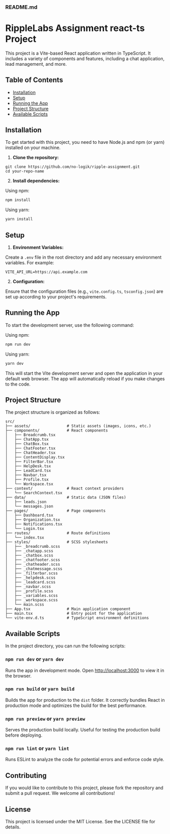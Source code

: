 ### README.md

# RippleLabs Assignment react-ts Project

This project is a Vite-based React application written in TypeScript. It includes a variety of components and features, including a chat application, lead management, and more.

## Table of Contents

- [Installation](#installation)
- [Setup](#setup)
- [Running the App](#running-the-app)
- [Project Structure](#project-structure)
- [Available Scripts](#available-scripts)

## Installation

To get started with this project, you need to have Node.js and npm (or yarn) installed on your machine.

1. **Clone the repository:**

  ```
  git clone https://github.com/no-logik/ripple-assignment.git
  cd your-repo-name
  ```

2. **Install dependencies:**

  Using npm:

  ```sh
  npm install
  ```

  Using yarn:

  ```sh
  yarn install
  ```

## Setup

1. **Environment Variables:**

  Create a `.env` file in the root directory and add any necessary environment variables. For example:

  ```env
  VITE_API_URL=https://api.example.com
  ```

2. **Configuration:**

  Ensure that the configuration files (e.g., `vite.config.ts`, `tsconfig.json`) are set up according to your project's requirements.

## Running the App

To start the development server, use the following command:

Using npm:

```sh
npm run dev
```

Using yarn:

```sh
yarn dev
```

This will start the Vite development server and open the application in your default web browser. The app will automatically reload if you make changes to the code.

## Project Structure

The project structure is organized as follows:

```
src/
├── assets/                # Static assets (images, icons, etc.)
├── components/            # React components
│   ├── Breadcrumb.tsx
│   ├── ChatApp.tsx
│   ├── ChatBox.tsx
│   ├── ChatFooter.tsx
│   ├── ChatHeader.tsx
│   ├── ContentDisplay.tsx
│   ├── FilterBar.tsx
│   ├── HelpDesk.tsx
│   ├── LeadCard.tsx
│   ├── Navbar.tsx
│   ├── Profile.tsx
│   └── Workspace.tsx
├── context/               # React context providers
│   └── SearchContext.tsx
├── data/                  # Static data (JSON files)
│   ├── leads.json
│   └── messages.json
├── pages/                 # Page components
│   ├── Dashboard.tsx
│   ├── Organization.tsx
│   ├── Notifications.tsx
│   └── Login.tsx
├── routes/                # Route definitions
│   └── index.tsx
├── styles/                # SCSS stylesheets
│   ├── _breadcrumb.scss
│   ├── _chatapp.scss
│   ├── _chatbox.scss
│   ├── _chatfooter.scss
│   ├── _chatheader.scss
│   ├── _chatmessage.scss
│   ├── _filterbar.scss
│   ├── _helpdesk.scss
│   ├── _leadcard.scss
│   ├── _navbar.scss
│   ├── _profile.scss
│   ├── _variables.scss
│   ├── _workspace.scss
│   └── main.scss
├── App.tsx                # Main application component
├── main.tsx               # Entry point for the application
└── vite-env.d.ts          # TypeScript environment definitions
```

## Available Scripts

In the project directory, you can run the following scripts:

### `npm run dev` or `yarn dev`

Runs the app in development mode. Open [http://localhost:3000](http://localhost:3000) to view it in the browser.

### `npm run build` or `yarn build`

Builds the app for production to the `dist` folder. It correctly bundles React in production mode and optimizes the build for the best performance.

### `npm run preview` or `yarn preview`

Serves the production build locally. Useful for testing the production build before deploying.

### `npm run lint` or `yarn lint`

Runs ESLint to analyze the code for potential errors and enforce code style.

## Contributing

If you would like to contribute to this project, please fork the repository and submit a pull request. We welcome all contributions!

## License

This project is licensed under the MIT License. See the LICENSE file for details.
```

